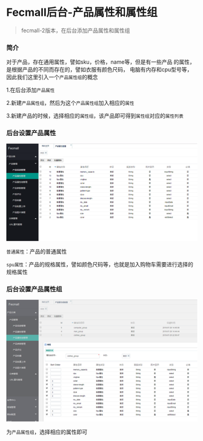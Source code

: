 Fecmall后台-产品属性和属性组
================


>fecmall-2版本，在后台添加产品属性和属性组

### 简介

对于产品，存在通用属性，譬如sku，价格，name等，但是有一些产品
的属性，是根据产品的不同而存在的，譬如衣服有颜色尺码，
电脑有内存和cpu型号等，
因此我们这里引入一个`产品属性组`的概念

1.在后台添加`产品属性`

2.新建`产品属性组`，然后为这个`产品属性组`加入相应的`属性`

3.新建产品的时候，选择相应的`属性组`，该产品即可得到`属性组`对应的`属性列表`

### 后台设置产品属性

![](images/p83.png)

`普通属性`：产品的普通属性

`spu属性`：产品的规格属性，譬如颜色尺码等，也就是加入购物车需要进行选择的规格属性

### 后台设置产品属性组

![](images/p84.png)


为`产品属性组`，选择相应的属性即可








